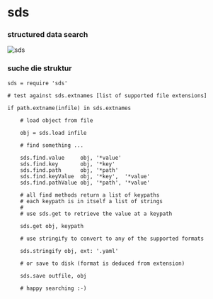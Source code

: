 # sds
### structured data search

![sds](https://raw.githubusercontent.com/monsterkodi/sds/master/img/sds.png)

### suche die struktur

```coffee-script
sds = require 'sds'

# test against sds.extnames [list of supported file extensions]

if path.extname(infile) in sds.extnames

    # load object from file
    
    obj = sds.load infile

    # find something ...
    
    sds.find.value     obj, '*value' 
    sds.find.key       obj, '*key' 
    sds.find.path      obj, '*path' 
    sds.find.keyValue  obj, '*key',  '*value'
    sds.find.pathValue obj, '*path', '*value'
    
    # all find methods return a list of keypaths
    # each keypath is in itself a list of strings
    #
    # use sds.get to retrieve the value at a keypath
    
    sds.get obj, keypath

    # use stringify to convert to any of the supported formats
    
    sds.stringify obj, ext: '.yaml'
    
    # or save to disk (format is deduced from extension)
    
    sds.save outfile, obj
    
    # happy searching :-)
```
